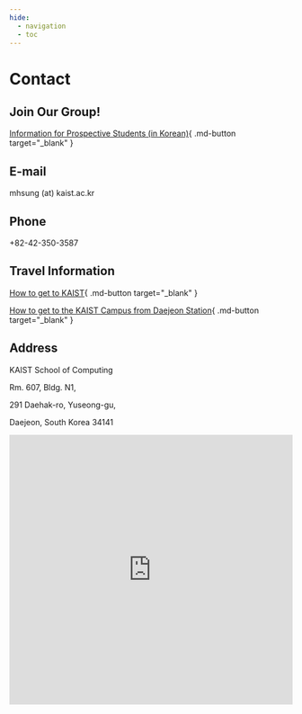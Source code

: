 ```yaml
---
hide:
  - navigation
  - toc
---
```



# Contact

## Join Our Group!
[Information for Prospective Students (in Korean)](https://docs.google.com/document/d/1hK0CBqNOQwNUx0GgUEWbuADkAOu6Lw9QA6Pl2Z0yXHI/edit?usp=sharing){ .md-button target="_blank" }


## E-mail

mhsung (at) kaist.ac.kr
 

## Phone

+82-42-350-3587


## Travel Information

[How to get to KAIST](https://www.kaist.ac.kr/en/html/kaist/01200201.html){ .md-button target="_blank" }

[How to get to the KAIST Campus from Daejeon Station](https://mhsung.github.io/gvc-workshop-2022/assets/daejeon_station_to_KAIST.pdf){ .md-button target="_blank" }


## Address

KAIST School of Computing

Rm. 607, Bldg. N1,

291 Daehak-ro, Yuseong-gu,

Daejeon, South Korea 34141

<iframe src="https://www.google.com/maps/embed?pb=!1m18!1m12!1m3!1d3212.508876879928!2d127.36187626920726!3d36.372673244189514!2m3!1f0!2f0!3f0!3m2!1i1024!2i768!4f13.1!3m3!1m2!1s0x35654bcb6deebfb5%3A0x905962e9ba4daa68!2zS0FJU1Qg6rmA67OR7Zi444aN6rmA7IK87Je0IElU7Jy17ZWpIOu5jOuUqShOMSk!5e0!3m2!1sen!2sca!4v1704901579670!5m2!1sen!2sca" width="100%" height="480" style="border:0;" allowfullscreen="" loading="lazy" referrerpolicy="no-referrer-when-downgrade"></iframe>
<br>
